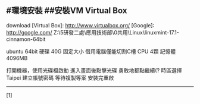 #環境安裝
##安裝VM
**Virtual Box**
---
download [Virtual Box]: http://www.virtualbox.org/
[Google]: http://google.com/
Z:\5研發二處\應用技術部\0共用\Linux\linuxmint-17.1-cinnamon-64bit

ubuntu 64bit
硬碟  40G  固定大小
借用電腦僅能切割C槽
CPU 4顆
記憶體 4096MB

打開機器，使用光碟檔啟動
進入畫面後點擊光碟
勇敢地都點繼續(?
時區選擇Taipei
建立帳號密碼
等待複製等案
安裝完重啟
___
[1]
